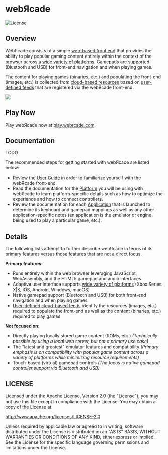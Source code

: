 # webЯcade

[![License](https://img.shields.io/badge/License-Apache%202.0-blue.svg)](https://opensource.org/licenses/Apache-2.0)

## Overview

WebЯcade consists of a simple [web-based front end](https://docs.webrcade.com/userguide/) that provides the ability to play popular gaming content entirely within the context of the browser across a [wide variety of platforms](https://docs.webrcade.com/platforms/). Gamepads are supported (Bluetooth and USB) for front-end navigation and when playing games.

The content for playing games (binaries, etc.) and populating the front-end (images, etc.) is collected from [cloud-based resources](https://docs.webrcade.com/feeds/resources/) based on [user-defined feeds](https://docs.webrcade.com/feeds/) that are registered via the webЯcade front-end.

[![](https://docs.webrcade.com/assets/images/platforms/ios/safari-full.png?raw=true)](https://play.webrcade.com)

## Play Now

Play webЯcade now at [play.webrcade.com](https://play.webrcade.com).

## Documentation

TODO

The recommended steps for getting started with webЯcade are listed below:

* Review the [User Guide](https://docs.webrcade.com/userguide/) in order to familiarize yourself with the webЯcade front-end.
* Read the documentation for the [Platform](https://docs.webrcade.com/platforms/) you will be using with webЯcade to learn platform-specific details such as how to optimize the experience and how to connect controllers.
* Review the documentation for each [Application](https://docs.webrcade.com/apps/) that is launched to determine its keyboard and gamepad mappings as well as any other application-specific notes (an application is the emulator or engine being used to play a particular game, etc.).

## Details

The following lists attempt to further describe webЯcade in terms of its primary features versus those features that are not a direct focus.

**Primary features:**

* Runs entirely within the web browser leveraging JavaScript, WebAssembly, and the HTML5 gamepad and audio interfaces
* Adaptive user interface supports [wide variety of platforms](https://docs.webrcade.com/platforms/) (Xbox Series X|S, iOS, Android, Windows, macOS)
* Native gamepad support (Bluetooth and USB) for both front-end navigation and when playing games
* [User-defined cloud-based feeds](https://docs.webrcade.com/feeds/) identify the resources (images, etc.) required to populate the front-end as well as the content (binaries, etc.) required to play games

**Not focused on:**

* Directly playing locally stored game content (ROMs, etc.)
*(Technically possible by using a local web server, but not a primary use case)*
* The "latest and greatest" emulator features and compatibility
*(Primary emphasis is on compatibility with popular game content across a variety of platforms while minimizing resource requirements)*
* Touch-based (virtual) gamepad controls
*(The focus is native gamepad controller support via Bluetooth and USB)*

## LICENSE

Licensed under the Apache License, Version 2.0 (the "License"); you may not use this file except in compliance with the License. You may obtain a copy of the License at

http://www.apache.org/licenses/LICENSE-2.0

Unless required by applicable law or agreed to in writing, software distributed under the License is distributed on an "AS IS" BASIS, WITHOUT WARRANTIES OR CONDITIONS OF ANY KIND, either express or implied. See the License for the specific language governing permissions and limitations under the License.